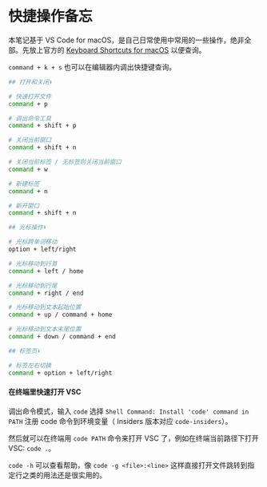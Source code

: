 # 快捷操作备忘

本笔记基于 VS Code for macOS，是自己日常使用中常用的一些操作，绝非全部。先放上官方的 [Keyboard Shortcuts for macOS](https://code.visualstudio.com/shortcuts/keyboard-shortcuts-macos.pdf) 以便查询。

`command + k + s` 也可以在编辑器内调出快捷键查询。

```bash
## 打开和关闭⬇️

# 快速打开文件
command + p

# 调出命令工具
command + shift + p

# 关闭当前窗口
command + shift + n

# 关闭当前标签 / 无标签则关闭当前窗口
command + w

# 新建标签
command + n

# 新开窗口
command + shift + n

## 光标操作⬇️

# 光标跨单词移动
option + left/right

# 光标移动到行首
command + left / home

# 光标移动到行尾
command + right / end

# 光标移动到文本起始位置
command + up / command + home

# 光标移动到文本末尾位置
command + down / command + end

## 标签页⬇️

# 标签左右切换
command + option + left/right
```

#### 在终端里快速打开 VSC

调出命令模式，输入 `code` 选择 `Shell Command: Install 'code' command in PATH` 注册 code 命令到环境变量（ Insiders 版本对应 `code-insiders`）。

然后就可以在终端用 `code PATH` 命令来打开 VSC 了，例如在终端当前路径下打开 VSC: `code .`。

`code -h` 可以查看帮助，像 `code -g <file>:<line>` 这样直接打开文件跳转到指定行之类的用法还是很实用的。
